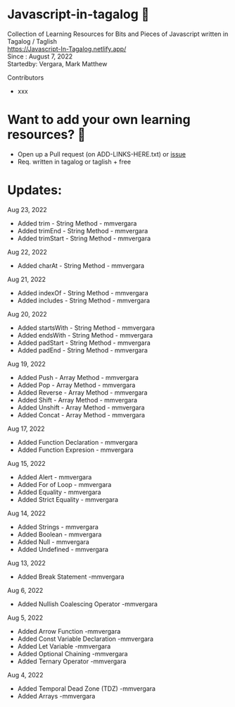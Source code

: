 # Javascript-in-tagalog 🌟
Collection of Learning Resources for Bits and Pieces of Javascript written in Tagalog / Taglish <br/>
https://Javascript-In-Tagalog.netlify.app/ <br/>
Since : August 7, 2022 <br/>
Startedby: Vergara, Mark Matthew <br/>

Contributors
- xxx

# Want to add your own learning resources? 🌟
- Open up a Pull request (on ADD-LINKS-HERE.txt) or [issue](https://github.com/mmvergara/Javascript-In-Tagalog/issues)
- Req. written in tagalog or taglish + free

# Updates:

Aug 23, 2022
- Added trim - String Method - mmvergara
- Added trimEnd - String Method - mmvergara
- Added trimStart - String Method - mmvergara


Aug 22, 2022
- Added charAt - String Method - mmvergara

Aug 21, 2022
- Added indexOf - String Method - mmvergara
- Added includes - String Method - mmvergara

Aug 20, 2022
- Added startsWith - String Method - mmvergara
- Added endsWith - String Method - mmvergara
- Added padStart - String Method - mmvergara
- Added padEnd - String Method - mmvergara

Aug 19, 2022
- Added Push - Array Method - mmvergara
- Added Pop - Array Method - mmvergara
- Added Reverse - Array Method - mmvergara
- Added Shift - Array Method - mmvergara
- Added Unshift - Array Method - mmvergara
- Added Concat - Array Method - mmvergara

Aug 17, 2022
- Added Function Declaration - mmvergara
- Added Function Expresion - mmvergara

Aug 15, 2022
- Added Alert - mmvergara
- Added For of Loop - mmvergara
- Added Equality - mmvergara
- Added Strict Equality - mmvergara

Aug 14, 2022
- Added Strings - mmvergara
- Added Boolean - mmvergara
- Added Null - mmvergara
- Added Undefined - mmvergara

Aug 13, 2022
- Added Break Statement -mmvergara

Aug 6, 2022
- Added Nullish Coalescing Operator -mmvergara

Aug 5, 2022
- Added Arrow Function -mmvergara
- Added Const Variable Declaration -mmvergara
- Added Let Variable -mmvergara
- Added Optional Chaining -mmvergara
- Added Ternary Operator -mmvergara

Aug 4, 2022
- Added Temporal Dead Zone (TDZ) -mmvergara
- Added Arrays -mmvergara


